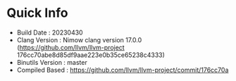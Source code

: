 # Quick Info
* Build Date : 20230430
* Clang Version : Nimow clang version 17.0.0 (https://github.com/llvm/llvm-project 176cc70abe8d85df9aae223e0b35ce65238c4333)
* Binutils Version : master
* Compiled Based : https://github.com/llvm/llvm-project/commit/176cc70a

